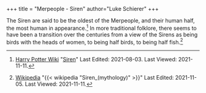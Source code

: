 +++
title = "Merpeople - Siren"
author="Luke Schierer"
+++

The Siren are said to be the oldest of the Merpeople, and their human half, the
most human in appearance.[^211111-11] In more traditional folklore, there seems
to have been a transition over the centuries from a view of the Sirens as being
birds with the heads of women, to being half birds, to being half
fish.[^211111-12]

[^211111-12]: [Wikipedia](https://en.wikipedia.org/wiki/)
    "{{< wikipedia "Siren_(mythology)" >}}" 
    Last Edited: 2021-11-05. Last Viewed: 2021-11-11.

[^211111-11]: [Harry Potter Wiki](https://harrypotter.fandom.com/wiki)
    "[Siren](https://harrypotter.fandom.com/wiki/Siren)"
    Last Edited: 2021-08-03. Last Viewed: 2021-11-11.

